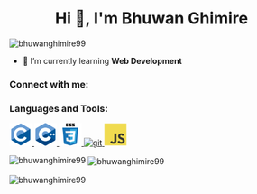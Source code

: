<h1 align="center">Hi 👋, I'm Bhuwan Ghimire</h1>
<p align="left"> <img src="https://komarev.com/ghpvc/?username=bhuwanghimire99&label=Profile%20views&color=0e75b6&style=flat" alt="bhuwanghimire99" /> </p>

- 🌱 I’m currently learning **Web Development**

<h3 align="left">Connect with me:</h3>
<p align="left">
</p>

<h3 align="left">Languages and Tools:</h3>
<p align="left"> <a href="https://www.cprogramming.com/" target="_blank" rel="noreferrer"> <img src="https://raw.githubusercontent.com/devicons/devicon/master/icons/c/c-original.svg" alt="c" width="40" height="40"/> </a> <a href="https://www.w3schools.com/cpp/" target="_blank" rel="noreferrer"> <img src="https://raw.githubusercontent.com/devicons/devicon/master/icons/cplusplus/cplusplus-original.svg" alt="cplusplus" width="40" height="40"/> </a> <a href="https://www.w3schools.com/css/" target="_blank" rel="noreferrer"> <img src="https://raw.githubusercontent.com/devicons/devicon/master/icons/css3/css3-original-wordmark.svg" alt="css3" width="40" height="40"/> </a> <a href="https://git-scm.com/" target="_blank" rel="noreferrer"> <img src="https://www.vectorlogo.zone/logos/git-scm/git-scm-icon.svg" alt="git" width="40" height="40"/> </a> <a href="https://developer.mozilla.org/en-US/docs/Web/JavaScript" target="_blank" rel="noreferrer"> <img src="https://raw.githubusercontent.com/devicons/devicon/master/icons/javascript/javascript-original.svg" alt="javascript" width="40" height="40"/> </a> </p>

<p><img align="left" src="https://github-readme-stats.vercel.app/api/top-langs?username=bhuwanghimire99&show_icons=true&locale=en&layout=compact" alt="bhuwanghimire99" /></p>

<p>&nbsp;<img align="center" src="https://github-readme-stats.vercel.app/api?username=bhuwanghimire99&show_icons=true&locale=en" alt="bhuwanghimire99" /></p>

<p><img align="center" src="https://github-readme-streak-stats.herokuapp.com/?user=bhuwanghimire99&" alt="bhuwanghimire99" /></p>
